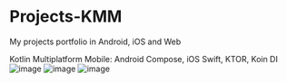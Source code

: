 # Projects-KMM
My projects portfolio in Android, iOS and Web

Kotlin Multiplatform Mobile: Android Compose, iOS Swift, KTOR, Koin DI
![image]("http://server873539.nazwa.pl/static/1icon.png")
![image]("http://server873539.nazwa.pl/static/2icon.png")
![image]("http://server873539.nazwa.pl/static/3icon.png")